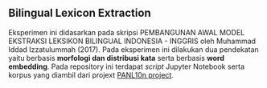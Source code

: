 ## Bilingual Lexicon Extraction

Eksperimen ini didasarkan pada skripsi PEMBANGUNAN AWAL MODEL EKSTRAKSI LEKSIKON BILINGUAL INDONESIA - INGGRIS oleh Muhammad Iddad Izzatulummah (2017). Pada eksperimen ini dilakukan dua pendekatan yaitu berbasis **morfologi dan distribusi kata** serta berbasis **word embedding**. Pada repository ini terdapat *script* Jupyter Notebook serta korpus yang diambil dari projext [PANL10n project](http://www.panl10n.net/english/OutputsIndonesia2.htm).
